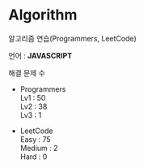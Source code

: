# Algorithm

알고리즘 연습(Programmers, LeetCode)

언어 : **JAVASCRIPT**

해결 문제 수

- Programmers   
Lv1 : 50   
Lv2 : 38   
Lv3 : 1

- LeetCode   
Easy : 75   
Medium : 2   
Hard : 0